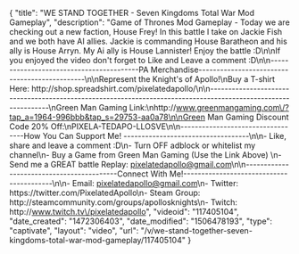 {
    "title": "WE STAND TOGETHER - Seven Kingdoms Total War Mod Gameplay",
    "description": "Game of Thrones Mod Gameplay - Today we are checking out a new faction, House Frey!  In this battle I take on Jackie Fish and we both have AI allies.  Jackie is commanding House Baratheon and his ally is House Arryn.  My Ai ally is House Lannister!  Enjoy the battle :D\n\nIf you enjoyed the video don't forget to Like and Leave a comment :D\n\n-----------------------------------------PA Merchandise----------------------------------------------\n\nRepresent the Knight's of Apollo!\nBuy a T-shirt Here: http:\/\/shop.spreadshirt.com\/pixelatedapollo\/\n\n---------------------------------------------------------------------------------------------------------------\nGreen Man Gaming Link:\nhttp:\/\/www.greenmangaming.com\/?tap_a=1964-996bbb&tap_s=29753-aa0a78\n\nGreen Man Gaming Discount Code 20% Off:\nPIXELA-TEDAPO-LLOSVE\n\n----------------------------------How You Can Support Me! -----------------------------------\n\n- Like, share and leave a comment :D\n- Turn OFF adblock or whitelist my channel\n- Buy a Game from Green Man Gaming (Use the Link Above) \n- Send me a GREAT battle Replay: pixelatedapollo@gmail.com\n\n------------------------------------------Connect With Me!-----------------------------------------\n\n- Email: pixelatedapollo@gmail.com\n- Twitter: https:\/\/twitter.com\/PixelatedApollo\n- Steam Group:  http:\/\/steamcommunity.com\/groups\/apollosknights\n- Twitch: http:\/\/www.twitch.tv\/pixelatedapollo",
    "videoid": "117405104",
    "date_created": "1472306403",
    "date_modified": "1506478193",
    "type": "captivate",
    "layout": "video",
    "url": "\/v\/we-stand-together-seven-kingdoms-total-war-mod-gameplay\/117405104"
}